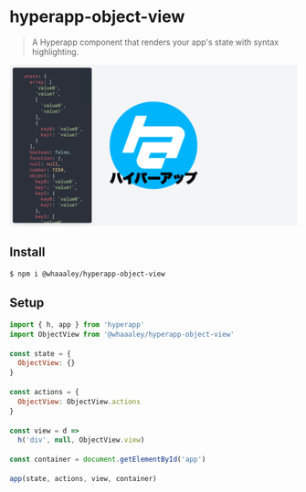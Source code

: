 
# hyperapp-object-view

> A Hyperapp component that renders your app's state with syntax highlighting.

![screenshot](screenshot.png)

## Install

```sh
$ npm i @whaaaley/hyperapp-object-view
```

## Setup

```js
import { h, app } from 'hyperapp'
import ObjectView from '@whaaaley/hyperapp-object-view'

const state = {
  ObjectView: {}
}

const actions = {
  ObjectView: ObjectView.actions
}

const view = d =>
  h('div', null, ObjectView.view)

const container = document.getElementById('app')

app(state, actions, view, container)
```
